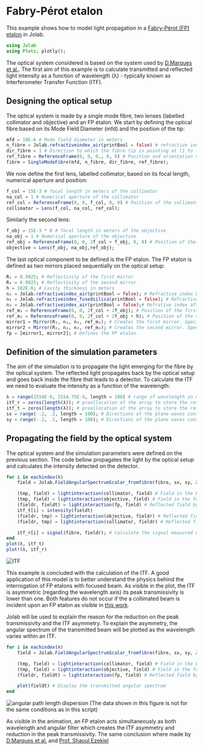# Fabry-Pérot etalon
This example shows how to model light propagation in a [Fabry-Pérot  (FP) etalon](https://en.wikipedia.org/wiki/Fabry%E2%80%93P%C3%A9rot_interferometer) in Jolab.

```julia
using Jolab
using Plots; plotly();

```

The optical system considered is based on the system used by [D.Marques et al.](https://www.osapublishing.org/oe/abstract.cfm?uri=oe-28-5-7691). The first aim of this example is to calculate transmitted and reflected light intensity as a function of wavelength (λ) - typically known as Interferometer Transfer Function (ITF).

## Designing the optical setup
The optical system is made by a single mode fibre, two lenses (labelled collimator and objective) and an FP etalon.
We start by defining the optical fibre based on its Mode Field Diameter (mfd) and the position of the tip:
```julia
mfd = 10E-6 # Mode field diameter in meters
n_fibre = Jolab.refractiveindex_air(printBool = false) # refractive index outside the fibre
dir_fibre = 1 # Direction to which the fibre tip is pointing at (1 to forward and -1 to backward)
ref_fibre = ReferenceFrame(0, 0, 0., 0, 0) # Position and orientation of the fibre tip in meters (x,y,z,θ,ϕ)
fibre = SingleModeFibre(mfd, n_fibre, dir_fibre, ref_fibre);
```
We now define the first lens, labelled collimator, based on its focal length, numerical aperture and position:
```julia
f_col = 15E-3 # focal length in meters of the collimator
na_col = 1 # Numerical aperture of the collimator
ref_col = ReferenceFrame(0, 0, f_col, 0, 0) # Position of the collimator in meters (x,y,z,θ,ϕ)
collimator = Lens(f_col, na_col, ref_col);
```
Similarly the second lens:
```julia
f_obj = 15E-3 * 8 # focal length in meters of the objective
na_obj = 1 # Numerical aperture of the objective
ref_obj = ReferenceFrame(0, 0, 2f_col + f_obj, 0, 0) # Position of the objective in meters (x,y,z,θ,ϕ)
objective = Lens(f_obj, na_obj,ref_obj);
```

The last optical component to be defined is the FP etalon. The FP etalon is defined as two mirrors placed sequentially on the optical setup:
```julia
R₁ = 0.9925; # Reflectivity of the first mirror
R₂ = 0.9925; # Reflectivity of the second mirror
h = 102E-6; # Cavity thickness in meters
n₁ = Jolab.refractiveindex_air(printBool = false); # Refractive index before the first mirror
n₂ = Jolab.refractiveindex_fusedsilica(printBool = false); # Refractive index before the first mirror
n₃ = Jolab.refractiveindex_air(printBool = false);# Refrative index after the second mirror
ref_m₁ = ReferenceFrame(0, 0, 2f_col + 2f_obj); # Position of the first FP mirror in meters (x,y,z)
ref_m₂ = ReferenceFrame(0, 0, 2f_col + 2f_obj + h); # Position of the second FP mirror in meters (x,y,z).
mirror1 = Mirror(R₁, n₁, n₂, ref_m₁); # Creates the first mirror. Specifies the refractive index before and after the mirror and the position
mirror2 = Mirror(R₂, n₂, n₃, ref_m₂); # Creates the second mirror. Specifies the refractive index before and after the mirror and the position
fp = [mirror1, mirror2]; # Defines the FP etalon
```

## Definition of the simulation parameters

The aim of the simulation is to propagate the light emerging for the fibre by the optical system. The reflected light propagates back by the optical setup and goes back inside the fibre that leads to a detector. To calculate the ITF we need to evaluate the intensity as a function of the wavelength:

```julia
λ = range(1554E-9, 1554.75E-9, length = 100) # range of wavelength in meters
itf_r = zeros(length(λ)); # preallocation of the array to store the result
itf_t = zeros(length(λ)); # preallocation of the array to store the result
sx = range(-.2, .2, length = 100); # Directions of the plane waves considered. It is related with the angles by sx = sinθcosϕ. Affect the model convergence
sy = range(-.2, .2, length = 100); # Directions of the plane waves considered. It is related with the angles by sy = sinθsinϕ. Affect the model convergence

```

## Propagating the field by the optical system
The optical system and the simulation parameters were defined on the previous section. The code bellow propagates the light by the optical setup and calculates the intensity detected on the detector.

```julia
for i in eachindex(λ)
    field = Jolab.FieldAngularSpectrumScalar_fromfibre(fibre, sx, sy, λ[i]); # Field in the tip of the fibre

    (tmp, field) = lightinteraction(collimator, field) # Field in the back focal plane of the collimator/objective
    (tmp, field) = lightinteraction(objective, field) # Field in the focal plane of the objective
    (fieldr, fieldt) = lightinteraction(fp, field) # Reflected field by the Fabry Perot etalon
    itf_t[i] = intensity(fieldt)
    (fieldr, tmp) = lightinteraction(objective, fieldr) # Reflected field in the back focal plane of the collimator/objective
    (fieldr, tmp) = lightinteraction(collimator, fieldr) # Reflected field in the focal plane of the collimator, i.e., the tip of the fibre

    itf_r[i] = signal(fibre, fieldr); # Calculate the signal measured using a fibre based detection system
end
plot(λ, itf_t)
plot!(λ, itf_r)
```
![ITF](../assets/itf.png)

This example is concluded with the calculation of the ITF. A good application of this model is to better understand the physics behind the interrogation of FP etalons with focused beam. As visible in the plot, the ITF is asymmetric (regarding the wavelength axis) its peak transmissivity is lower than one. Both features do not occur if the a collimated beam is incident upon an FP etalon as visible in [this work](https://www.osapublishing.org/oe/abstract.cfm?uri=oe-28-5-7691).

Jolab will be used to explain the reason for the reduction on the peak transmissivity and the ITF asymmetry. To explain the asymmetry, the angular spectrum of the transmitted beam will be plotted as the wavelength varies within an ITF.

```julia
for i in eachindex(λ)
    field = Jolab.FieldAngularSpectrumScalar_fromfibre(fibre, sx, sy, λ[i]); # Field in the tip of the fibre

    (tmp, field) = lightinteraction(collimator, field) # Field in the back focal plane of the collimator/objective
    (tmp, field) = lightinteraction(objective, field) # Field in the focal plane of the objective
    (fieldr, fieldt) = lightinteraction(fp, field) # Reflected field by the Fabry Pérot etalon

    plot(fieldt) # Display the transmitted angular spectrum
end
```

![angular path length dispersion](../assets/angularpathdispersion.gif)
(The data shown in this figure is not for the same conditions as in this script)

As visible in the animation, an FP etalon acts simultaneously as both wavelength and angular filter which creates the ITF asymmetry and reduction in the peak transmissivity. The same conclusion where made by [D.Marques et al.](https://www.spiedigitallibrary.org/conference-proceedings-of-spie/10878/108780Q/On-the-intuitive-understanding-of-interrogating-Fabry-Perot-etalon-with/10.1117/12.2508413.full?SSO=1) and [Prof. Shaoul Ezekiel](https://ocw.mit.edu/resources/res-6-006-video-demonstrations-in-lasers-and-optics-spring-2008/demonstrations-in-physical-optics/plane-mirror-cavity-2014-diverging-beams/)
